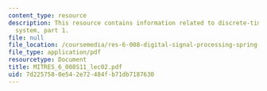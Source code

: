 ```yaml
---
content_type: resource
description: This resource contains information related to discrete-time signals and
  system, part 1.
file: null
file_location: /coursemedia/res-6-008-digital-signal-processing-spring-2011/7d2257580e542e72484fb71db7187630_MITRES_6_008S11_lec02.pdf
file_type: application/pdf
resourcetype: Document
title: MITRES_6_008S11_lec02.pdf
uid: 7d225758-0e54-2e72-484f-b71db7187630
---
```

